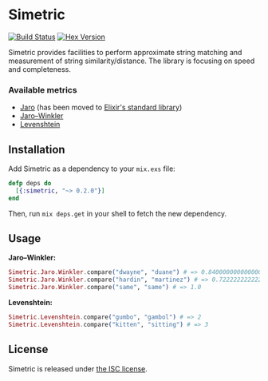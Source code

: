 # Simetric

[![Build Status](https://travis-ci.org/lexmag/simetric.svg "Build Status")](https://travis-ci.org/lexmag/simetric)
[![Hex Version](https://img.shields.io/hexpm/v/simetric.svg "Hex Version")](https://hex.pm/packages/simetric)

Simetric provides facilities to perform approximate string matching and measurement of string similarity/distance.
The library is focusing on speed and completeness.

### Available metrics

* [Jaro](http://en.wikipedia.org/wiki/Jaro-Winkler_distance) (has been moved to [Elixir's standard library](https://hexdocs.pm/elixir/String.html#jaro_distance/2))
* [Jaro–Winkler](http://en.wikipedia.org/wiki/Jaro-Winkler_distance)
* [Levenshtein](http://en.wikipedia.org/wiki/Levenshtein_distance)

## Installation

Add Simetric as a dependency to your `mix.exs` file:

```elixir
defp deps do
  [{:simetric, "~> 0.2.0"}]
end
```

Then, run `mix deps.get` in your shell to fetch the new dependency.

## Usage

__Jaro–Winkler:__
```elixir
Simetric.Jaro.Winkler.compare("dwayne", "duane") # => 0.8400000000000001
Simetric.Jaro.Winkler.compare("hardin", "martinez") # => 0.7222222222222222
Simetric.Jaro.Winkler.compare("same", "same") # => 1.0
```

__Levenshtein:__
```elixir
Simetric.Levenshtein.compare("gumbo", "gambol") # => 2
Simetric.Levenshtein.compare("kitten", "sitting") # => 3
```

## License

Simetric is released under [the ISC license](LICENSE).
